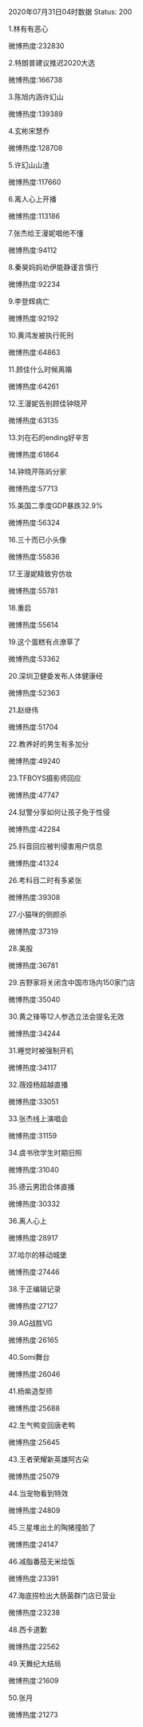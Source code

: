 2020年07月31日04时数据
Status: 200

1.林有有恶心

微博热度:232830

2.特朗普建议推迟2020大选

微博热度:166738

3.陈旭内涵许幻山

微博热度:139389

4.玄彬宋慧乔

微博热度:128708

5.许幻山山渣

微博热度:117660

6.离人心上开播

微博热度:113186

7.张杰给王漫妮唱他不懂

微博热度:94112

8.秦昊妈妈劝伊能静谨言慎行

微博热度:92234

9.李登辉病亡

微博热度:92192

10.黄鸿发被执行死刑

微博热度:64863

11.顾佳什么时候离婚

微博热度:64261

12.王漫妮告别顾佳钟晓芹

微博热度:63135

13.刘在石的ending好辛苦

微博热度:61864

14.钟晓芹陈屿分家

微博热度:57713

15.美国二季度GDP暴跌32.9%

微博热度:56324

16.三十而已小头像

微博热度:55836

17.王漫妮精致穷仿妆

微博热度:55781

18.重启

微博热度:55614

19.这个蛋糕有点潦草了

微博热度:53362

20.深圳卫健委发布人体健康经

微博热度:52363

21.赵继伟

微博热度:51704

22.教养好的男生有多加分

微博热度:49240

23.TFBOYS摄影师回应

微博热度:47747

24.狱警分享如何让孩子免于性侵

微博热度:42284

25.抖音回应被判侵害用户信息

微博热度:41324

26.考科目二时有多紧张

微博热度:39308

27.小猫咪的侧颜杀

微博热度:37319

28.美股

微博热度:36781

29.吉野家将关闭含中国市场内150家门店

微博热度:35040

30.黄之锋等12人参选立法会提名无效

微博热度:34244

31.睡觉时被强制开机

微博热度:34117

32.薇娅杨超越直播

微博热度:33051

33.张杰线上演唱会

微博热度:31159

34.虞书欣学生时期旧照

微博热度:31040

35.德云男团合体直播

微博热度:30332

36.离人心上

微博热度:28917

37.哈尔的移动城堡

微博热度:27446

38.于正编辑记录

微博热度:27127

39.AG战胜VG

微博热度:26165

40.Somi舞台

微博热度:26046

41.杨紫造型师

微博热度:25688

42.生气鸭变回唐老鸭

微博热度:25645

43.王者荣耀新英雄阿古朵

微博热度:25079

44.当宠物看到特效

微博热度:24809

45.三星堆出土的陶猪撞脸了

微博热度:24147

46.减脂番茄无米烩饭

微博热度:23391

47.海底捞检出大肠菌群门店已营业

微博热度:23238

48.西卡道歉

微博热度:22562

49.天舞纪大结局

微博热度:21609

50.张月

微博热度:21273

